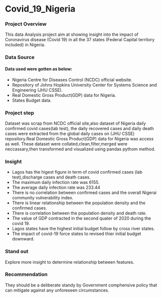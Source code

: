 # Covid_19_Nigeria
### Project Overview
This data Analysis project aim at showing insight into the impact of Coronavirus disease (Covid 19)
in all the 37 states (Federal Capital territory included) in Nigeria.

### Data Source
#### Data used were gotten as below:
- Nigeria Centre for Diseases Control (NCDC) official website.
- Repository of Johns Hopkins University Center for Systems Science and Engineering (JHU CSSE).
- Real Domestic Gross Product(GDP) data for Nigeria.
- States Budget data.

### Project step
Dataset was scrap from NCDC official site,also dataset of Nigeria daily confirmed covid cases(lab test),
the daily recovered cases and daily death cases were extracted from the global daily cases on (JHU CSSE)
repository.Real Domestic Gross Product(GDP) data for Nigeria was access as well.
These dataset were collated,clean,filter,merged were neccassary,then transformed and visualized using
pandas pythom method.
### Insight
- Lagos has the higest figure in term of covid confirmed cases (lab test),discharge cases and death cases.
- The maximum daily infection rate was 6155.
- The average daily infection rate was 233.44
- There is no correlation between confirmed cases and the overall Nigerai community vulnerability index.
- There is linear relationship between the population density and the confirmed cases.
- There is correlation between the population density and death rate.
- The value of GDP contracted in the second quater of 2020 during the covid 19.
- Lagos states have the highest initial budget follow by cross river states.
- The impact of covid-19 force states to revised thier initial budget downward.

### Stand out
Explore more insight to determine relationship between features.

### Recommendation
They should be a deliberate standy by Government comphensive policy that can mitigate against any
unforeseen circumstances.


